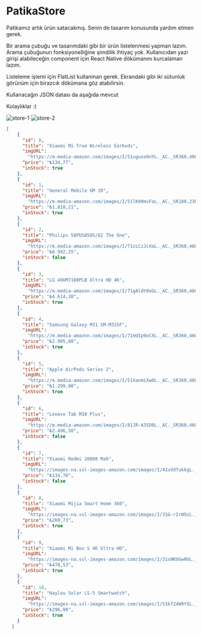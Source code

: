 # PatikaStore
 
Patikamız artık ürün satacakmış. Senin de tasarım konusunda yardım etmen gerek. 

Bir arama çubuğu ve tasarımdaki gibi bir ürün listelenmesi yapman lazım. Arama çubuğunun fonksiyonelliğine şimdilik ihtiyaç yok. Kullanıcıdan yazı girişi alabileceğin component için React Native dökümanını kurcalaman lazım.

Listeleme işlemi için FlatList kullanman gerek. Ekrandaki gibi iki sütunluk görünüm için birazcık dökümana göz atabilirsin.

Kullanacağın JSON datası da aşağıda mevcut

Kolaylıklar :)

![store-1](https://raw.githubusercontent.com/Kodluyoruz/taskforce/main/react-native/odev_1/figures/store_1.png)
![store-2](https://raw.githubusercontent.com/Kodluyoruz/taskforce/main/react-native/odev_1/figures/store_2.png)




```json
[
    {
      "id": 0,
      "title": "Xiaomi Mi True Wireless Earbuds",
      "imgURL":
        "https://m.media-amazon.com/images/I/51uguxa9nYL._AC._SR360,460.jpg",
      "price": "₺134,77",
      "inStock": true
    },
    {
      "id": 1,
      "title": "General Mobile GM 20",
      "imgURL":
        "https://m.media-amazon.com/images/I/51lK00mvFaL._AC._SR180,230.jpg",
      "price": "₺1.810,21",
      "inStock": true
    },
    {
      "id": 2,
      "title": "Philips 58PUS8505/62 The One",
      "imgURL":
        "https://m.media-amazon.com/images/I/71zLCzJcXaL._AC._SR360,460.jpg",
      "price": "₺6.992,25",
      "inStock": false
    },
    {
      "id": 3,
      "title": "LG 49UM7100PLB Ultra HD 4K",
      "imgURL":
        "https://m.media-amazon.com/images/I/71gAldY8eGL._AC._SR360,460.jpg",
      "price": "₺4.614,38",
      "inStock": true
    },
    {
      "id": 4,
      "title": "Samsung Galaxy M31 SM-M315F",
      "imgURL":
        "https://m.media-amazon.com/images/I/71mUIp9oCXL._AC._SR360,460.jpg",
      "price": "₺2.995,80",
      "inStock": true
    },
    {
      "id": 5,
      "title": "Apple AirPods Series 2",
      "imgURL":
        "https://m.media-amazon.com/images/I/51XanmiXw0L._AC._SR360,460.jpg",
      "price": "₺1.299,00",
      "inStock": true
    },
    {
      "id": 6,
      "title": "Lenovo Tab M10 Plus",
      "imgURL":
        "https://m.media-amazon.com/images/I/81JR-A35D0L._AC._SR360,460.jpg",
      "price": "₺2.496,50",
      "inStock": false
    },
    {
      "id": 7,
      "title": "Xiaomi Redmi 20000 Mah",
      "imgURL":
        "https://images-na.ssl-images-amazon.com/images/I/41vVdTukkgL._AC_SX522_.jpg",
      "price": "₺134,70",
      "inStock": false
    },
    {
      "id": 8,
      "title": "Xiaomi Mijia Smart Home 360",
      "imgURL":
        "https://images-na.ssl-images-amazon.com/images/I/31G-rIrW9zL._AC_UL320_SR226,320_.jpg",
      "price": "₺269,73",
      "inStock": true
    },
    {
      "id": 9,
      "title": "Xiaomi Mi Box S 4K Ultra HD",
      "imgURL":
        "https://images-na.ssl-images-amazon.com/images/I/31sNKUGwNUL._AC_.jpg",
      "price": "₺478,53",
      "inStock": true
    },
    {
      "id": 10,
      "title": "Haylou Solar LS-5 Smartwatch",
      "imgURL":
        "https://images-na.ssl-images-amazon.com/images/I/51kfZ4W9YSL._AC_SX522_.jpg",
      "price": "₺296,00",
      "inStock": true
    }
  ]

```
